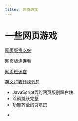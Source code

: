 ```yaml
---
title:  网页游戏
---
```


# 一些网页游戏

[网页版贪吃蛇](http://slither.io)

[网页版连连看](https://lines.frvr.com/)

[网页班迷宫](http://www.mazegenerator.net)

[英文打表转换代码](http://patorjk.com/software/taag/#p=display&h=3&v=2&f=Big%20Money-sw&t=fengwei)

* JavaScript弄的网页版别踩白块
* 涂鸦跳跃完整
* 功能齐全的贪吃蛇 

- 

